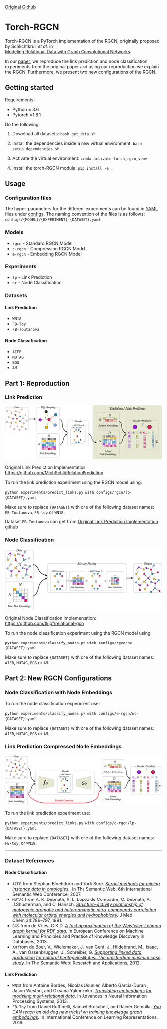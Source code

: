 [Original Github](https://github.com/thiviyanT/torch-rgcn)
# Torch-RGCN 

Torch-RGCN is a PyTorch implementation of the RGCN, originally proposed by Schlichtkrull *et al.* in  
[Modeling Relational Data with Graph Convolutional Networks](https://arxiv.org/abs/1703.06103).
 
In our [paper](https://arxiv.org/abs/2107.10015), we reproduce the link prediction  and node classification experiments from the original 
paper and using our reproduction we explain the RGCN. Furthermore, we present two new configurations of the RGCN. 

## Getting started

Requirements: 
* Python = 3.6
* Pytorch =1.8.1

Do the following: 

1. Download all datasets: `bash get_data.sh`

2. Install the dependencies inside a new virtual environment: `bash setup_dependencies.sh`

3. Activate the virtual environment: `conda activate torch_rgcn_venv`

4. Install the torch-RGCN module: `pip install -e .`  

## Usage

### Configuration files

The hyper-parameters for the different experiments can be found in [YAML](https://yaml.org/) files under 
[configs](configs). The naming convention of the files is as follows: `configs/{MODEL}/{EXPERIMENT}-{DATASET}.yaml`

### Models
* `rgcn` - Standard RGCN Model 
* `c-rgcn` - Compression RGCN Model 
* `e-rgcn` - Embedding RGCN Model

### Experiments
* `lp` - Link Prediction
* `nc` - Node Classification 

### Datasets

#### Link Prediction
 
 * `WN18`  
 * `FB-Toy`
 * `FB-Toutanova`

#### Node Classification 

 * `AIFB`  
 * `MUTAG` 
 * `BGS` 
 * `AM`

## Part 1: Reproduction  

### Link Prediction 

![Link Prediction Model](images/link-prediction.png)

Original Link Prediction Implementation: https://github.com/MichSchli/RelationPrediction 

To run the link prediction experiment using the RGCN model using:

`python experiments/predict_links.py with configs/rgcn/lp-{DATASET}.yaml`

Make sure to replace `{DATASET}` with one of the following dataset names: `FB-Toutanova`, `FB-toy` or `WN18`.

Dataset `FB-Toutanova` can get from [Original Link Prediction Implementation github](https://github.com/MichSchli/RelationPrediction )

### Node Classification

![Node Classification Model](images/node-classification.png)

Original Node Classification Implementation: https://github.com/tkipf/relational-gcn

To run the node classification experiment using the RGCN model using:

`python experiments/classify_nodes.py with configs/rgcn/nc-{DATASET}.yaml`

Make sure to replace `{DATASET}` with one of the following dataset names: `AIFB`, `MUTAG`, `BGS` or `AM`.

## Part 2: New RGCN Configurations 

### Node Classification with Node Embeddings 

To run the node classification experiment use: 

`python experiments/classify_nodes.py with configs/e-rgcn/nc-{DATASET}.yaml`

Make sure to replace `{DATASET}` with one of the following dataset names: `AIFB`, `MUTAG`, `BGS` or `AM`.

### Link Prediction Compressed Node Embeddings

![c-RGCN Link Prediction Model](images/link-prediction-compression.png)

To run the link prediction experiment use: 

`python experiments/predict_links.py with configs/c-rgcn/lp-{DATASET}.yaml`

Make sure to replace `{DATASET}` with one of the following dataset names: `FB-toy`, or `WN18`.


---

### Dataset References

#### Node Classification

 * `AIFB` from 
 Stephan Bloehdorn and York Sure. 
 *[Kernel methods for mining instance data in ontologies.](https://link.springer.com/content/pdf/10.1007%2F978-3-540-76298-0_5.pdf).* 
 In The Semantic Web, 6th International Semantic Web Conference,  2007. 
 * `MUTAG` from 
 A. K. Debnath, R. L. Lopez de Compadre, G. Debnath, A. J.Shusterman, and C. Hansch. 
 *[Structure-activity relationship of mutagenic aromatic and heteroaromatic nitro-compounds correlation 
 with molecular orbital energies and hydrophobicity](https://pubs.acs.org/doi/pdf/10.1021/jm00106a046?casa_token=ECo0FUp3gNoAAAAA:6Xgkt3vGuQeVFnGwlPlyDWm-fIflRmsRe7s5X_SH143O4-wVz5eIMHj_cmDvBWCVon6LLvVt0nTgy-4).* 
 J Med Chem,34:786–797, 1991.
 * `BGS` from 
 de Vries, G.K.D.
 *[A fast approximation of the Weisfeiler-Lehman graph kernel for RDF data](https://link.springer.com/content/pdf/10.1007%2F978-3-642-40988-2_39.pdf).* 
 In European Conference on Machine Learning and Principles and Practice of Knowledge Discovery in Databases, 2013.
 * `AM` from 
de Boer, V., Wielemaker, J., van Gent, J., Hildebrand, M., Isaac, A., van Ossenbruggen, J., Schreiber, G.
*[Supporting linked data production for cultural heritageinstitutes: The amsterdam museum case study](https://link.springer.com/content/pdf/10.1007%2F978-3-642-30284-8_56.pdf).* 
In The Semantic Web: Research and Applications, 2012.

#### Link Prediction
 
 * `WN18` from 
 Antoine Bordes, Nicolas Usunier, Alberto Garcia-Duran , Jason Weston, and Oksana Yakhnenko. 
 *[Translating embeddings for modeling multi-relational data](http://papers.nips.cc/paper/5071-translating-embeddings-for-modeling-multi-rela)*.
 In Advances in Neural Information Processing Systems, 2013. 
 * `FB-Toy` from 
 Daniel Ruffinelli, Samuel Broscheit, and Rainer Gemulla. 
 *[You CAN teach an old dog new tricks! on training knowledge graph embeddings](https://openreview.net/pdf?id=BkxSmlBFvr)*.
 In International Conference on Learning Representations, 2019. 
 
